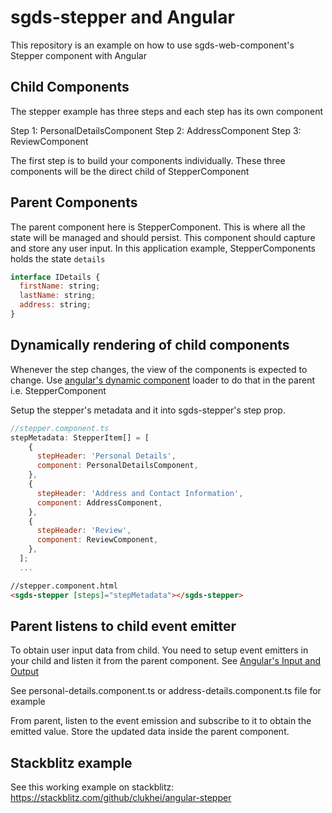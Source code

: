 # sgds-stepper and Angular

This repository is an example on how to use sgds-web-component's Stepper component with Angular

## Child Components

The stepper example has three steps and each step has its own component

Step 1: PersonalDetailsComponent
Step 2: AddressComponent
Step 3: ReviewComponent

The first step is to build your components individually. These three components will be the direct child of StepperComponent

## Parent Components

The parent component here is StepperComponent. This is where all the state will be managed and should persist. This component should capture and store any user input.
In this application example, StepperComponents holds the state `details`

```js
interface IDetails {
  firstName: string;
  lastName: string;
  address: string;
}
```

## Dynamically rendering of child components

Whenever the step changes, the view of the components is expected to change.
Use [angular's dynamic component](https://angular.io/guide/dynamic-component-loader) loader to do that in the parent i.e. StepperComponent

Setup the stepper's metadata and it into sgds-stepper's step prop.

```jsx
//stepper.component.ts
stepMetadata: StepperItem[] = [
    {
      stepHeader: 'Personal Details',
      component: PersonalDetailsComponent,
    },
    {
      stepHeader: 'Address and Contact Information',
      component: AddressComponent,
    },
    {
      stepHeader: 'Review',
      component: ReviewComponent,
    },
  ];
  ...
```
```html
//stepper.component.html
<sgds-stepper [steps]="stepMetadata"></sgds-stepper>
```

## Parent listens to child event emitter

To obtain user input data from child. You need to setup event emitters in your child and listen it from the parent component. See [Angular's Input and Output](https://angular.io/guide/inputs-outputs)

See personal-details.component.ts or address-details.component.ts file for example 

From parent, listen to the event emission and subscribe to it to obtain the emitted value. Store the updated data inside the parent component.


## Stackblitz example 

See this working example on stackblitz: https://stackblitz.com/github/clukhei/angular-stepper
